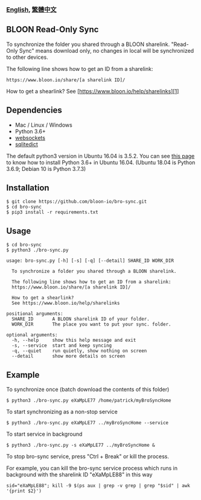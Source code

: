 ### [English][100], [繁體中文][101]

## BLOON Read-Only Sync

To synchronize the folder you shared through a BLOON sharelink. "Read-Only Sync" means download only, no changes in local will be synchronized to other devices.

The following line shows how to get an ID from a sharelink:

```
https://www.bloon.io/share/[a sharelink ID]/
```

How to get a shearlink? See [https://www.bloon.io/help/sharelinks][1]

## Dependencies

- Mac / Linux / Windows
- Python 3.6+
- [websockets][2]
- [sqlitedict][3]

The default python3 version in Ubuntu 16.04 is 3.5.2. You can see [this page][102] to know how to install Python 3.6+ in Ubuntu 16.04. (Ubuntu 18.04 is Python 3.6.9; Debian 10 is Python 3.7.3)

## Installation

```
$ git clone https://github.com/bloon-io/bro-sync.git
$ cd bro-sync
$ pip3 install -r requirements.txt
```

## Usage

```
$ cd bro-sync
$ python3 ./bro-sync.py

usage: bro-sync.py [-h] [-s] [-q] [--detail] SHARE_ID WORK_DIR

  To synchronize a folder you shared through a BLOON sharelink.

  The following line shows how to get an ID from a sharelink:
  https://www.bloon.io/share/[a sharelink ID]/

  How to get a shearlink?
  See https://www.bloon.io/help/sharelinks

positional arguments:
  SHARE_ID       A BLOON sharelink ID of your folder.
  WORK_DIR       The place you want to put your sync. folder.

optional arguments:
  -h, --help     show this help message and exit
  -s, --service  start and keep syncing
  -q, --quiet    run quietly, show nothing on screen
  --detail       show more details on screen
```

## Example

To synchronize once (batch download the contents of this folder)

```
$ python3 ./bro-sync.py eXaMpLE77 /home/patrick/myBroSyncHome
```

To start synchronizing as a non-stop service

```
$ python3 ./bro-sync.py eXaMpLE77 ../myBroSyncHome --service
```

To start service in background

```
$ python3 ./bro-sync.py -s eXaMpLE77 ../myBroSyncHome &
```

To stop bro-sync service, press "Ctrl + Break" or kill the process.

For example, you can kill the bro-sync service process which runs in background with the sharelink ID "eXaMpLE88" in this way

```
sid="eXaMpLE88"; kill -9 $(ps aux | grep -v grep | grep "$sid" | awk '{print $2}')
```

[1]: https://www.bloon.io/help/sharelinks
[2]: https://pypi.org/project/websockets/
[3]: https://pypi.org/project/sqlitedict/
[100]: https://github.com/bloon-io/bro-sync/blob/master/README.md
[101]: https://github.com/bloon-io/bro-sync/blob/master/misc/README_zh_TW.md
[102]: https://github.com/bloon-io/bro-sync/blob/master/misc/ubuntu16.04_install_py3.6.md
